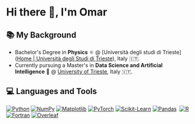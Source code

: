 
# Hi there 🖖, I'm Omar

## 📚 My Background

- Bachelor's Degree in **Physics** ⚛️ @ [Università degli studi di Trieste]([Home | Università degli Studi di Trieste](https://portale.units.it/it)), Italy 🇮🇹.
- Currently pursuing a Master's in **Data Science and Artificial Intelligence** 🤖 @ [University of Trieste](https://x.com/UniTrieste), Italy 🇮🇹.

## 💻 Languages and Tools

[![Python](https://camo.githubusercontent.com/07858da9ad3cd19f1e10777508bf1b5470f22f8eb0b3ceaa425e2ff85461e30e/68747470733a2f2f696d672e736869656c64732e696f2f62616467652f507974686f6e2d3337373641423f7374796c653d666f722d7468652d6261646765266c6f676f3d707974686f6e266c6f676f436f6c6f723d7768697465)](https://camo.githubusercontent.com/07858da9ad3cd19f1e10777508bf1b5470f22f8eb0b3ceaa425e2ff85461e30e/68747470733a2f2f696d672e736869656c64732e696f2f62616467652f507974686f6e2d3337373641423f7374796c653d666f722d7468652d6261646765266c6f676f3d707974686f6e266c6f676f436f6c6f723d7768697465) [![NumPy](https://camo.githubusercontent.com/35c01279f69c6e5d0b485aabb2782b9da8de916295ea9b60f298aaaa74195c/68747470733a2f2f696d672e736869656c64732e696f2f62616467652f4e756d50792d3541394243423f7374796c653d666f722d7468652d6261646765266c6f676f3d6e756d7079266c6f676f436f6c6f723d7768697465 )](https://numpy.org/ ) [![Matplotlib](https://camo.githubusercontent.com/59c288d7f561a4c7379ded06bbda87a3e8484715bfa59e6bcdfec00a9b8e55/68747470733a2f2f696d672e736869656c64732e696f2f62616467652f4d6174706c6f746c69622d3245374641443f7374796c653d666f722d7468652d6261646765266c6f676f3d6d6174706c6f746c6962266c6f676f436f6c6f723d7768697465 )](https://matplotlib.org/ )
[![PyTorch](https://camo.githubusercontent.com/5321071f60f2bf18c8a41848c906919095a4e78b14d1bc87dafffcfb59d858c8/68747470733a2f2f696d672e736869656c64732e696f2f62616467652f5079546f7263682d4545344332433f7374796c653d666f722d7468652d6261646765266c6f676f3d7079746f726368266c6f676f436f6c6f723d7768697465)](https://camo.githubusercontent.com/5321071f60f2bf18c8a41848c906919095a4e78b14d1bc87dafffcfb59d858c8/68747470733a2f2f696d672e736869656c64732e696f2f62616467652f5079546f7263682d4545344332433f7374796c653d666f722d7468652d6261646765266c6f676f3d7079746f726368266c6f676f436f6c6f723d7768697465) [![Scikit-Learn](https://camo.githubusercontent.com/cdf71940c66f3b76a98bc4bb74939f5b4639e0596f54a7ff59bd223cfc3f8442/68747470733a2f2f696d672e736869656c64732e696f2f62616467652f5363696b69742532304c6561726e2d4637393331453f7374796c653d666f722d7468652d6261646765266c6f676f3d7363696b69742d6c6561726e266c6f676f436f6c6f723d7768697465)](https://camo.githubusercontent.com/cdf71940c66f3b76a98bc4bb74939f5b4639e0596f54a7ff59bd223cfc3f8442/68747470733a2f2f696d672e736869656c64732e696f2f62616467652f5363696b69742532304c6561726e2d4637393331453f7374796c653d666f722d7468652d6261646765266c6f676f3d7363696b69742d6c6561726e266c6f676f436f6c6f723d7768697465) [![Pandas](https://camo.githubusercontent.com/cdd90873ca81a229e16a9dc410679c9a5ac378e21d15cff4dd4fb018cff67f72/68747470733a2f2f696d672e736869656c64732e696f2f62616467652f50616e6461732d3135303435383f7374796c653d666f722d7468652d6261646765266c6f676f3d70616e646173266c6f676f436f6c6f723d7768697465)](https://camo.githubusercontent.com/cdd90873ca81a229e16a9dc410679c9a5ac378e21d15cff4dd4fb018cff67f72/68747470733a2f2f696d672e736869656c64732e696f2f62616467652f50616e6461732d3135303435383f7374796c653d666f722d7468652d6261646765266c6f676f3d70616e646173266c6f676f436f6c6f723d7768697465) 
[![R](https://camo.githubusercontent.com/7c3d9c0c71b81848e4c4ac763d4f2bc059be4feb6c8f381382d7c0cdc378221f/68747470733a2f2f696d672e736869656c64732e696f2f62616467652f522d3237364443333f7374796c653d666f722d7468652d6261646765266c6f676f3d72266c6f676f436f6c6f723d7768697465)](https://camo.githubusercontent.com/7c3d9c0c71b81848e4c4ac763d4f2bc059be4feb6c8f381382d7c0cdc378221f/68747470733a2f2f696d672e736869656c64732e696f2f62616467652f522d3237364443333f7374796c653d666f722d7468652d6261646765266c6f676f3d72266c6f676f436f6c6f723d7768697465) [![Fortran](https://camo.githubusercontent.com/d6ab67453410dd484fd2b42a3e1253f7928a75270a30196bf89f6ee44df897f4/68747470733a2f2f696d672e736869656c64732e696f2f62616467652f466f727472616e2d3733344639363f7374796c653d666f722d7468652d6261646765266c6f676f3d666f727472616e266c6f676f436f6c6f723d7768697465)](https://camo.githubusercontent.com/d6ab67453410dd484fd2b42a3e1253f7928a75270a30196bf89f6ee44df897f4/68747470733a2f2f696d672e736869656c64732e696f2f62616467652f466f727472616e2d3733344639363f7374796c653d666f722d7468652d6261646765266c6f676f3d666f727472616e266c6f676f436f6c6f723d7768697465) [![Overleaf](https://camo.githubusercontent.com/bed61ebf3f5d363ff95c125fe8c19a64bafccac730875a3be4a3e678edfcfd08/68747470733a2f2f696d672e736869656c64732e696f2f62616467652f4f7665726c6561662d3437413134313f7374796c653d666f722d7468652d6261646765266c6f676f3d6f7665726c656166266c6f676f436f6c6f723d7768697465)](https://camo.githubusercontent.com/bed61ebf3f5d363ff95c125fe8c19a64bafccac730875a3be4a3e678edfcfd08/68747470733a2f2f696d672e736869656c64732e696f2f62616467652f4f7665726c6561662d3437413134313f7374796c653d666f722d7468652d6261646765266c6f676f3d6f7665726c656166266c6f676f436f6c6f723d7768697465)

